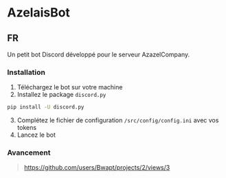 # AzelaisBot

## FR

Un petit bot Discord développé pour le serveur AzazelCompany.

### Installation

1. Téléchargez le bot sur votre machine
2. Installez le package `discord.py`
```bash
pip install -U discord.py
```
3. Complétez le fichier de configuration `/src/config/config.ini` avec vos tokens
4. Lancez le bot

### Avancement

  > https://github.com/users/Bwapt/projects/2/views/3
